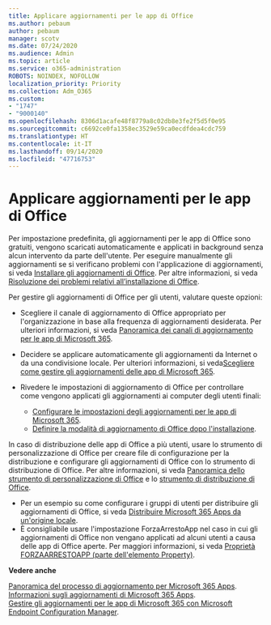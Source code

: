 ```yaml
---
title: Applicare aggiornamenti per le app di Office
ms.author: pebaum
author: pebaum
manager: scotv
ms.date: 07/24/2020
ms.audience: Admin
ms.topic: article
ms.service: o365-administration
ROBOTS: NOINDEX, NOFOLLOW
localization_priority: Priority
ms.collection: Adm_O365
ms.custom:
- "1747"
- "9000140"
ms.openlocfilehash: 8306d1acafe48f8779a8c02db8e3fe2f5d5f0e95
ms.sourcegitcommit: c6692ce0fa1358ec3529e59ca0ecdfdea4cdc759
ms.translationtype: HT
ms.contentlocale: it-IT
ms.lasthandoff: 09/14/2020
ms.locfileid: "47716753"
---
```

# <a name="apply-updates-for-office-apps"></a>Applicare aggiornamenti per le app di Office

Per impostazione predefinita, gli aggiornamenti per le app di Office sono gratuiti, vengono scaricati automaticamente e applicati in background senza alcun intervento da parte dell'utente. Per eseguire manualmente gli aggiornamenti se si verificano problemi con l'applicazione di aggiornamenti, si veda [Installare gli aggiornamenti di Office](https://support.office.com/article/install-office-updates-2ab296f3-7f03-43a2-8e50-46de917611c5). Per altre informazioni, si veda [Risoluzione dei problemi relativi all’installazione di Office](https://support.microsoft.com/office/troubleshoot-installing-office-35ff2def-e0b2-4dac-9784-4cf212c1f6c2?ui=en-us&rs=en-us&ad=us#O365Plans=signinorgid).

Per gestire gli aggiornamenti di Office per gli utenti, valutare queste opzioni:

- Scegliere il canale di aggiornamento di Office appropriato per l'organizzazione in base alla frequenza di aggiornamenti desiderata. Per ulteriori informazioni, si veda [Panoramica dei canali di aggiornamento per le app di Microsoft 365](https://docs.microsoft.com/deployoffice/overview-of-update-channels-for-office-365-proplus).

- Decidere se applicare automaticamente gli aggiornamenti da Internet o da una condivisione locale. Per ulteriori informazioni, si veda[Scegliere come gestire gli aggiornamenti delle app di Microsoft 365](https://docs.microsoft.com/deployoffice/choose-how-to-manage-updates-to-office-365-proplus).

- Rivedere le impostazioni di aggiornamento di Office per controllare come vengono applicati gli aggiornamenti ai computer degli utenti finali:

    - [Configurare le impostazioni degli aggiornamenti per le app di Microsoft 365](https://docs.microsoft.com/deployoffice/configure-update-settings-for-office-365-proplus).
    - [Definire la modalità di aggiornamento di Office dopo l'installazione](https://docs.microsoft.com/deployoffice/configuration-options-for-the-office-2016-deployment-tool#updates-element).

In caso di distribuzione delle app di Office a più utenti, usare lo strumento di personalizzazione di Office per creare file di configurazione per la distribuzione e configurare gli aggiornamenti di Office con lo strumento di distribuzione di Office. Per altre informazioni, si veda [Panoramica dello strumento di personalizzazione di Office](https://docs.microsoft.com/DeployOffice/overview-of-the-office-customization-tool-for-click-to-run) e lo [strumento di distribuzione di Office](https://go.microsoft.com/fwlink/p/?LinkID=626065).

- Per un esempio su come configurare i gruppi di utenti per distribuire gli aggiornamenti di Office, si veda [Distribuire Microsoft 365 Apps da un'origine locale](https://docs.microsoft.com/deployoffice/deploy-office-365-proplus-from-a-local-source).
-   È consigliabile usare l'impostazione ForzaArrestoApp nel caso in cui gli aggiornamenti di Office non vengano applicati ad alcuni utenti a causa delle app di Office aperte. Per maggiori informazioni, si veda [Proprietà FORZAARRESTOAPP (parte dell'elemento Property)](https://docs.microsoft.com/deployoffice/configuration-options-for-the-office-2016-deployment-tool#forceappshutdown-property-part-of-property-element). 

**Vedere anche**

[Panoramica del processo di aggiornamento per Microsoft 365 Apps](https://docs.microsoft.com/deployoffice/overview-of-the-update-process-for-office-365-proplus).  
[Informazioni sugli aggiornamenti di Microsoft 365 Apps](https://docs.microsoft.com/officeupdates/release-notes-office365-proplus).  
[Gestire gli aggiornamenti per le app di Microsoft 365 con Microsoft Endpoint Configuration Manager](https://docs.microsoft.com/deployoffice/manage-updates-to-office-365-proplus-with-system-center-configuration-manager).  
